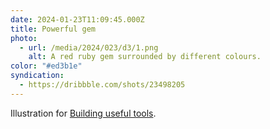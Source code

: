 ```yaml
---
date: 2024-01-23T11:09:45.000Z
title: Powerful gem
photo:
  - url: /media/2024/023/d3/1.png
    alt: A red ruby gem surrounded by different colours.
color: "#ed3b1e"
syndication:
  - https://dribbble.com/shots/23498205
---
```


Illustration for [Building useful tools](https://x-govuk.github.io/posts/building-useful-tools/).

